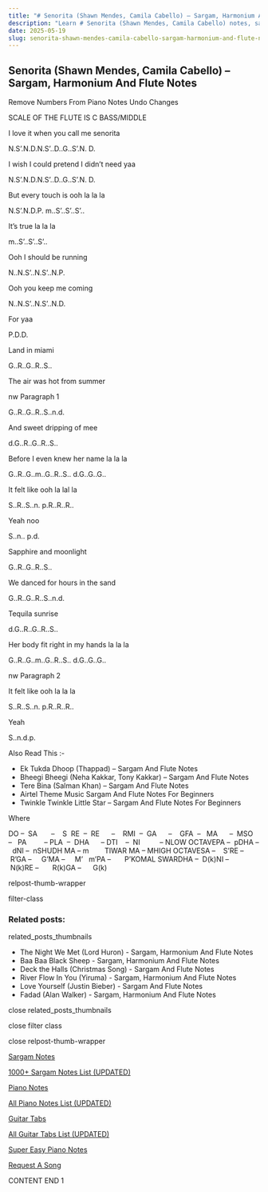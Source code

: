 ```yaml
---
title: "# Senorita (Shawn Mendes, Camila Cabello) – Sargam, Harmonium And Flute Notes"
description: "Learn # Senorita (Shawn Mendes, Camila Cabello) notes, sargam, harmonium notations and flute notes. Easy step-by-step tutorial for beginners."
date: 2025-05-19
slug: senorita-shawn-mendes-camila-cabello-sargam-harmonium-and-flute-notes
---
```


## Senorita (Shawn Mendes, Camila Cabello) – Sargam, Harmonium And Flute Notes

Remove Numbers From Piano Notes
Undo Changes

SCALE OF THE FLUTE IS C BASS/MIDDLE

I love it when you call me senorita

N.S’.N.D.N.S’..D..G..S’.N. D.

I wish I could pretend I didn’t need yaa

N.S’.N.D.N.S’..D..G..S’.N. D.

But every touch is ooh la la la

N.S’.N.D.P. m..S’..S’..S’..

It’s true la la la

m..S’..S’..S’..

Ooh I should be running

N..N.S’..N.S’..N.P.

Ooh you keep me coming

N..N.S’..N.S’..N.D.

For yaa

P.D.D.

Land in miami

G..R..G..R..S..

The air was hot from summer

nw Paragraph 1

G..R..G..R..S..n.d.

And sweet dripping of mee

d.G..R..G..R..S..

Before I even knew her name la la la

G..R..G..m..G..R..S.. d.G..G..G..

It felt like ooh la lal la

S..R..S..n. p.R..R..R..

Yeah noo

S..n.. p.d.

Sapphire and moonlight

G..R..G..R..S..

We danced for hours in the sand

G..R..G..R..S..n.d.

Tequila sunrise

d.G..R..G..R..S..

Her body fit right in my hands la la la

G..R..G..m..G..R..S.. d.G..G..G..

nw Paragraph 2

It felt like ooh la la la

S..R..S..n. p.R..R..R..

Yeah

S..n.d.p.



Also Read This :-



* Ek Tukda Dhoop (Thappad) – Sargam And Flute Notes
* Bheegi Bheegi (Neha Kakkar, Tony Kakkar) – Sargam And Flute Notes
* Tere Bina (Salman Khan) – Sargam And Flute Notes
* Airtel Theme Music Sargam And Flute Notes For Beginners
* Twinkle Twinkle Little Star – Sargam And Flute Notes For Beginners

Where



DO –  SA       –    S  RE  –  RE      –    RMI  –  GA      –    GFA  –   MA      –  MSO  –   PA         – PLA  –  DHA      – DTI    –  NI          – NLOW OCTAVEPA –  pDHA –  dNI –  nSHUDH MA – m        TIWAR MA – MHIGH OCTAVESA –    S’RE –     R’GA –     G’MA –     M’   m’PA –       P’KOMAL SWARDHA –  D(k)NI –       N(k)RE –       R(k)GA –      G(k)



relpost-thumb-wrapper

filter-class

### Related posts:

related_posts_thumbnails

* The Night We Met (Lord Huron) - Sargam, Harmonium And Flute Notes
* Baa Baa Black Sheep - Sargam, Harmonium And Flute Notes
* Deck the Halls (Christmas Song) - Sargam And Flute Notes
* River Flow In You (Yiruma) - Sargam, Harmonium And Flute Notes
* Love Yourself (Justin Bieber) - Sargam And Flute Notes
* Fadad (Alan Walker) - Sargam, Harmonium And Flute Notes

close related_posts_thumbnails

close filter class

close relpost-thumb-wrapper

[Sargam Notes](/sargam-notes.html)

[1000+ Sargam Notes List (UPDATED)](/all-songs-list-sargam-notes.html)

[Piano Notes](/piano-notes.html)

[All Piano Notes List (UPDATED)](/all-songs-list-piano-notes.html)

[Guitar Tabs](/guitar-tabs.html)

[All Guitar Tabs List (UPDATED)](/all-songs-list-guitar-tabs.html)

[Super Easy Piano Notes](https://studywall.in/)

[Request A Song](/request-a-song.html)

CONTENT END 1

